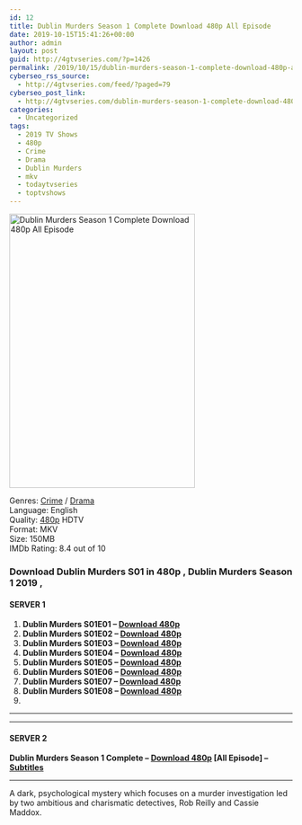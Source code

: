 ```yaml
---
id: 12
title: Dublin Murders Season 1 Complete Download 480p All Episode
date: 2019-10-15T15:41:26+00:00
author: admin
layout: post
guid: http://4gtvseries.com/?p=1426
permalink: /2019/10/15/dublin-murders-season-1-complete-download-480p-all-episode/
cyberseo_rss_source:
  - http://4gtvseries.com/feed/?paged=79
cyberseo_post_link:
  - http://4gtvseries.com/dublin-murders-season-1-complete-download-480p-all-episode/
categories:
  - Uncategorized
tags:
  - 2019 TV Shows
  - 480p
  - Crime
  - Drama
  - Dublin Murders
  - mkv
  - todaytvseries
  - toptvshows
---
```

<img loading="lazy" class="aligncenter" src="https://4.bp.blogspot.com/-R47s5Y1j9gM/XaXl2R6PjNI/AAAAAAAAAiA/ZvNZk9_2jyIkkWd3qgy_458zy2v6_9feQCK4BGAYYCw/s1600/Dublin%2BMurders%2BSeason%2B1.jpg" alt="Dublin Murders Season 1 Complete Download 480p All Episode" width="330" height="488" />

Genres: <a href="http://4gtvseries.com/tag/crime/" data-wpel-link="internal">Crime</a> /&nbsp;<a href="http://4gtvseries.com/tag/drama/" data-wpel-link="internal">Drama</a>  
Language: English  
Quality:&nbsp;<a href="http://4gtvseries.com/tag/480p/" data-wpel-link="internal">480p</a>&nbsp;HDTV  
Format: MKV  
Size: 150MB  
IMDb Rating: 8.4 out of 10

### **Download Dublin Murders S01 in 480p , Dublin Murders Season 1 2019 ,&nbsp;**

#### <span><strong>SERVER 1</strong></span>

  1. **Dublin Murders S01E01 – <a href="http://slink.dl480p.xyz/XpASZ" data-wpel-link="external" target="_blank" rel="nofollow external noopener noreferrer" class="wpel-icon-left"><i class="wpel-icon fa fa-download" aria-hidden="true"></i>Download 480p</a>**
  2. **Dublin Murders S01E02 – <a href="http://slink.dl480p.xyz/OrMe" data-wpel-link="external" target="_blank" rel="nofollow external noopener noreferrer" class="wpel-icon-left"><i class="wpel-icon fa fa-download" aria-hidden="true"></i>Download 480p</a>**
  3. **Dublin Murders S01E03 – <a href="http://slink.dl480p.xyz/AI464d" data-wpel-link="external" target="_blank" rel="nofollow external noopener noreferrer" class="wpel-icon-left"><i class="wpel-icon fa fa-download" aria-hidden="true"></i>Download 480p</a>**
  4. **Dublin Murders S01E04 – <a href="http://slink.dl480p.xyz/2oTI" data-wpel-link="external" target="_blank" rel="nofollow external noopener noreferrer" class="wpel-icon-left"><i class="wpel-icon fa fa-download" aria-hidden="true"></i>Download 480p</a>**
  5. **Dublin Murders S01E05 – <a href="http://slink.dl480p.xyz/0GJJh3" data-wpel-link="external" target="_blank" rel="nofollow external noopener noreferrer" class="wpel-icon-left"><i class="wpel-icon fa fa-download" aria-hidden="true"></i>Download 480p</a>**
  6. **Dublin Murders S01E06 – <a href="http://slink.dl480p.xyz/hwF6XPAA" data-wpel-link="external" target="_blank" rel="nofollow external noopener noreferrer" class="wpel-icon-left"><i class="wpel-icon fa fa-download" aria-hidden="true"></i>Download 480p</a>**
  7. **Dublin Murders S01E07 – <a href="http://slink.dl480p.xyz/wk7zyr" data-wpel-link="external" target="_blank" rel="nofollow external noopener noreferrer" class="wpel-icon-left"><i class="wpel-icon fa fa-download" aria-hidden="true"></i>Download 480p</a>**
  8. **Dublin Murders S01E08 – <a href="http://slink.dl480p.xyz/L2Q8zf0" data-wpel-link="external" target="_blank" rel="nofollow external noopener noreferrer" class="wpel-icon-left"><i class="wpel-icon fa fa-download" aria-hidden="true"></i>Download 480p</a>**
  9. 

* * *

* * *

#### <span><strong>SERVER 2</strong></span>

**Dublin Murders Season 1 Complete – <a href="http://dl480p.xyz/1161/" data-wpel-link="external" target="_blank" rel="nofollow external noopener noreferrer" class="wpel-icon-left"><i class="wpel-icon fa fa-download" aria-hidden="true"></i>Download 480p</a> [All Episode] – <a href="https://subscene.com/subtitles/dublin-murders-first-season-2019" data-wpel-link="external" target="_blank" rel="nofollow external noopener noreferrer" class="wpel-icon-left"><i class="wpel-icon fa fa-download" aria-hidden="true"></i>Subtitles</a>**

* * *

A dark, psychological mystery which focuses on a murder investigation led by two ambitious and charismatic detectives, Rob Reilly and Cassie Maddox.

<div align="center">
</div>